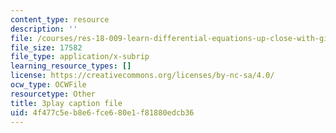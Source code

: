 ```yaml
---
content_type: resource
description: ''
file: /courses/res-18-009-learn-differential-equations-up-close-with-gilbert-strang-and-cleve-moler-fall-2015/4f477c5eb8e6fce680e1f81880edcb36_u_XsCvhzzbg.srt
file_size: 17582
file_type: application/x-subrip
learning_resource_types: []
license: https://creativecommons.org/licenses/by-nc-sa/4.0/
ocw_type: OCWFile
resourcetype: Other
title: 3play caption file
uid: 4f477c5e-b8e6-fce6-80e1-f81880edcb36
---
```

